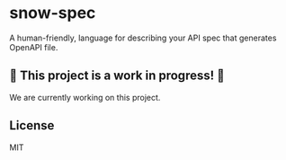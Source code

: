 # snow-spec
A human-friendly, language for describing your API spec that generates OpenAPI file.

## 🚧 This project is a work in progress! 🚧
We are currently working on this project.

## License
MIT
